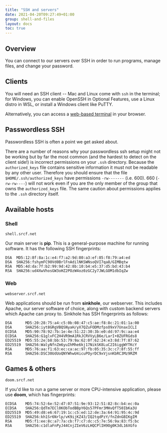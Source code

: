 ```yaml
---
title: "SSH and servers"
date: 2021-04-20T09:27:49+01:00
group: shell-and-files
layout: docs
toc: true
---
```


## Overview

You can connect to our servers over SSH in order to run programs, manage
files, and change your password.

## Clients

You will need an SSH client -- Mac and Linux come with `ssh` in the
terminal; for Windows, you can enable OpenSSH in Optional Features, use
a Linux distro in WSL, or install a Windows client like PuTTY.

Alternatively, you can access a [web-based
terminal](https://www.srcf.net/terminal/) in your browser.

## Passwordless SSH

Passwordless SSH is often a point we get asked about.

There are a number of reasons why your passwordless ssh setup might not
be working but by far the most common (and the hardest to detect on the
client side!) is incorrect permissions on your `.ssh` directory. Because
the `authorized_keys` file contains sensitive information it must not be
readable by any other user. Therefore you should ensure that the file
`$HOME/.ssh/authorized_keys` have permissions `-rw-------` (i.e. 600).
660 (`-rw-rw----`) will not work even if you are the only member of the
group that owns the `authorized_keys` file. The same caution about
permissions applies to the `.ssh` directory itself.

## Available hosts

### Shell

`shell.srcf.net`

Our main server is **pip**. This is a general-purpose machine for
running software. It has the following SSH fingerprints:

    DSA  MD5:12:8f:8a:1c:e4:f7:a2:9d:80:a3:ef:85:f8:79:a4:ed
    DSA  SHA256:fshymFC90Vd0BrlFnAdilNKSWNsoQVI7qa8/GIMBqtw
    RSA  MD5:4d:da:7f:b2:99:9d:42:8b:10:b4:e5:37:d5:bd:43:b4
    RSA  SHA256:ud4XwVhosGW3oHZ2POzW4oz0zGC2y7JWLGOM1dbIqZw

### Web

`webserver.srcf.net`

Web applications should be run from **sinkhole**, our webserver. This
includes Apache, our server software of choice, along with custom
backend servers which Apache can proxy to. Sinkhole has SSH fingerprints
as follows:

    DSA      MD5:20:28:75:a4:c5:0b:08:47:c5:ae:f8:8c:21:01:1a:00
    DSA      SHA256:iyt8GRgVBQSNyaH/yX7QZuFODMzfpsO9xV7UnaxICLI
    ECDSA    MD5:90:78:92:7b:1e:4e:51:22:30:3b:e0:dd:97:9c:aa:e4
    ECDSA    SHA256:G1glvFC2H4VR9mA1RkJCRVVyLB6e/LarI+8ZUFRGds8
    ED25519  MD5:55:2e:b8:bb:53:79:9a:62:0f:62:24:e3:8d:7f:87:62
    ED25519  SHA256:WalyNfnZm6yuIhMhe6kj17NikSK8LuC2I6iggWYTKcY
    RSA      MD5:76:aa:f1:63:ec:ca:ac:97:fb:05:35:3c:c7:8f:55:ff
    RSA      SHA256:DSC30UdUoQNYWhwU4icuPOyrDC9xVjsnKbRC3Mz9RZM

## Games & others

`doom.srcf.net`

If you'd like to run a game server or more CPU-intensive application,
please use **doom**, which has fingerprints:

    ECDSA    MD5:74:52:6e:52:d7:07:51:9e:93:12:51:82:8c:b4:ec:0a
    ECDSA    SHA256:QdTm7ECl0KObTodBBpY6Qs57PFmr3MHvQfT50IbKa3U
    ED25519  MD5:49:d8:e6:67:19:1c:c5:ed:12:de:3a:64:91:95:4c:9d
    ED25519  SHA256:kh1Sr6Nrlp/vK9ijKZ43/IQ2tqdPzY/fnZdnGBIKgIM
    RSA      MD5:f1:ee:8c:a7:7a:cb:f7:c7:dc:c5:7e:56:9a:83:f5:bc
    RSA      SHA256:c1dlaFnPyJ44CnjZIeV6zLHQCPlIH9Og0K3dL16XGfo
